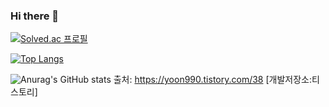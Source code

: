 ### Hi there 👋

[![Solved.ac
프로필](http://mazassumnida.wtf/api/v2/generate_badge?boj=9619pjw)](https://solved.ac/9619pjw)


[![Top Langs](https://github-readme-stats.vercel.app/api/top-langs/?username=9619pjw&langs_count=8)](https://github.com/9619pjw/github-readme-stats)


![Anurag's GitHub stats](https://github-readme-stats.vercel.app/api?username=9619pjw&show_icons=true&theme=radical)
출처: https://yoon990.tistory.com/38 [개발저장소:티스토리]

<!--
**9619pjw/9619pjw** is a ✨ _special_ ✨ repository because its `README.md` (this file) appears on your GitHub profile.

Here are some ideas to get you started:

- 🔭 I’m currently working on ...
- 🌱 I’m currently learning ...
- 👯 I’m looking to collaborate on ...
- 🤔 I’m looking for help with ...
- 💬 Ask me about ...
- 📫 How to reach me: ...
- 😄 Pronouns: ...
- ⚡ Fun fact: ...
-->
